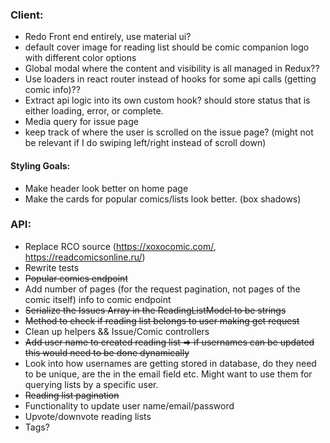 ### Client:

- Redo Front end entirely, use material ui?
- default cover image for reading list should be comic companion logo with different color options
- Global modal where the content and visibility is all managed in Redux??
- Use loaders in react router instead of hooks for some api calls (getting comic info)??
- Extract api logic into its own custom hook? should store status that is either loading, error, or complete.
- Media query for issue page
- keep track of where the user is scrolled on the issue page? (might not be relevant if I do swiping left/right instead of scroll down)

#### Styling Goals:

- Make header look better on home page
- Make the cards for popular comics/lists look better. (box shadows)

### API:

- Replace RCO source (https://xoxocomic.com/, https://readcomicsonline.ru/)
- Rewrite tests
- ~~Popular comics endpoint~~
- Add number of pages (for the request pagination, not pages of the comic itself) info to comic endpoint
- ~~Serialize the Issues Array in the ReadingListModel to be strings~~
- ~~Method to check if reading list belongs to user making get request~~
- Clean up helpers && Issue/Comic controllers
- ~~Add user name to created reading list => if usernames can be updated this would need to be done dynamically~~
- Look into how usernames are getting stored in database, do they need to be unique, are the in the email field etc. Might want to use them for querying lists by a specific user.
- ~~Reading list pagination~~
- Functionality to update user name/email/password
- Upvote/downvote reading lists
- Tags?
